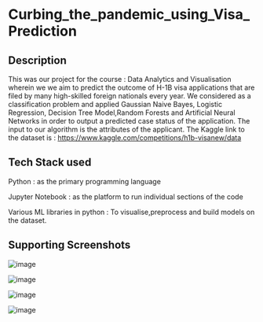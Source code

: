 # Curbing_the_pandemic_using_Visa_Prediction
## Description

This was our project for the course : Data Analytics and Visualisation wherein we we aim to predict the outcome of H-1B visa applications that are filed by
many high-skilled foreign nationals every year. We considered as a classification problem and applied Gaussian Naive Bayes, Logistic Regression, Decision Tree
Model,Random Forests and Artificial Neural Networks in order to output a predicted case status of the application. The input to our algorithm is the attributes of the applicant.
The Kaggle link to the dataset is : https://www.kaggle.com/competitions/h1b-visanew/data

## Tech Stack used

Python : as the primary programming language

Jupyter Notebook : as the platform to run individual sections of the code

Various ML libraries in python : To visualise,preprocess and build models on the dataset.  

## Supporting Screenshots

![image](https://user-images.githubusercontent.com/82048242/163327680-087b7828-cad6-4b2d-85e2-8ab2509950e8.png)


![image](https://user-images.githubusercontent.com/82048242/163329452-0a7e97ca-5829-4279-93b9-89454a13322f.png)



![image](https://user-images.githubusercontent.com/82048242/163328269-1f5c9c0c-c5bd-457e-9726-b98e984a4d58.png)


![image](https://user-images.githubusercontent.com/82048242/163328344-51ffb570-471b-4781-bdeb-ed5801ab872a.png)


